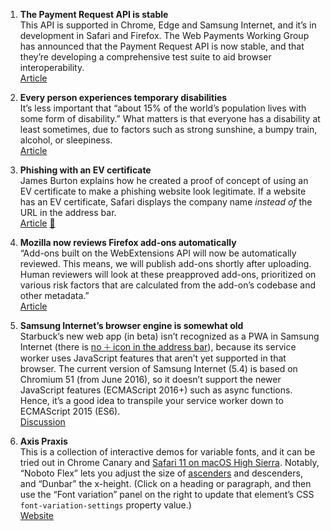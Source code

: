 1. **The Payment Request API is stable**  
This API is supported in Chrome, Edge and Samsung Internet, and it’s in development in Safari and Firefox. The Web Payments Working Group has announced that the Payment Request API is now stable, and that they’re developing a comprehensive test suite to aid browser interoperability.  
[Article](https://www.w3.org/blog/wpwg/2017/09/14/payment-request-api-now-being-implemented-in-all-major-browsers-advances-on-the-recommendation-track/)

1. **Every person experiences temporary disabilities**  
It’s less important that “about 15% of the world’s population lives with some form of disability.” What matters is that everyone has a disability at least sometimes, due to factors such as strong sunshine, a bumpy train, alcohol, or sleepiness.  
[Article](https://axesslab.com/statistics-on-disabilities/)

1. **Phishing with an EV certificate**  
James Burton explains how he created a proof of concept of using an EV certificate to make a phishing website look legitimate. If a website has an EV certificate, Safari displays the company name *instead of* the URL in the address bar.  
[Article](https://0.me.uk/ev-phishing/) [💬](https://twitter.com/RReverser/status/910127004002988032)

1. **Mozilla now reviews Firefox add-ons automatically**  
“Add-ons built on the WebExtensions API will now be automatically reviewed. This means, we will publish add-ons shortly after uploading. Human reviewers will look at these preapproved add-ons, prioritized on various risk factors that are calculated from the add-on’s codebase and other metadata.”  
[Article](https://blog.mozilla.org/addons/2017/09/21/review-wait-times-get-shorter/)

1. **Samsung Internet’s browser engine is somewhat old**  
Starbuck’s new web app (in beta) isn’t recognized as a PWA in Samsung Internet (there is [no 🞢 icon in the address bar](https://twitter.com/samsunginternet/status/911193630928449536)), because its service worker uses JavaScript features that aren’t yet supported in that browser. The current version of Samsung Internet (5.4) is based on Chromium 51 (from June 2016), so it doesn’t support the newer JavaScript features (ECMAScript 2016+) such as async functions. Hence, it’s a good idea to transpile your service worker down to ECMAScript 2015 (ES6).  
[Discussion](https://twitter.com/poshaughnessy/status/910457571873640453)

1. **Axis Praxis**  
This is a collection of interactive demos for variable fonts, and it can be tried out in Chrome Canary and [Safari 11 on macOS High Sierra](https://twitter.com/axis_praxis/status/912448849360408582). Notably, “Noboto Flex” lets you adjust the size of [ascenders](http://ilovetypography.com/typography-terms/typography-terms-a/) and descenders, and “Dunbar” the x-height. (Click on a heading or paragraph, and then use the “Font variation” panel on the right to update that element’s CSS `font-variation-settings` property value.)  
[Website](http://www.axis-praxis.org/specimens/__DEFAULT__)

